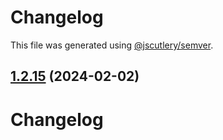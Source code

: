 # Changelog

This file was generated using [@jscutlery/semver](https://github.com/jscutlery/semver).

## [1.2.15](https://github.com/RedHatInsights/javascript-clients/compare/@redhat-cloud-services/catalog-client-1.2.14...@redhat-cloud-services/catalog-client-1.2.15) (2024-02-02)

# Changelog